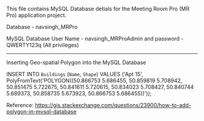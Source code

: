 This file contains MySQL Database detials for the Meeting Room Pro (MR Pro) application project.

Database - navsingh_MRPro

MySQL Database User Name -  navsingh_MRProAdmin and password - QWERTY123q 
(All privileges)

*****

Inserting Geo-spatial Polygon into the MySQL Database

INSERT INTO `Buildings` (`Name`, `Shape`) VALUES ('Apt 15', PolyFromText('POLYGON((50.866753 5.686455, 50.859819 5.708942, 50.851475 5.722675, 50.841611 5.720615, 50.834023 5.708427, 50.840744 5.689373, 50.858735 5.673923, 50.866753 5.686455))'));

Reference: https://gis.stackexchange.com/questions/23900/how-to-add-polygon-in-mysql-database
